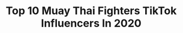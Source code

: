 ---
title: Top 10 Muay Thai Fighters TikTok Influencers In 2020
description: >-
  Find top muay thai fighters TikTok influencers in 2020. Most popular hashtags: #fighter #muaythai #kickboxing #fyp.
platform: TikTok
hits: 26
text_top: Identify the most popular TikTok profiles on inBeat.
text_bottom: Our platform has 26 TikTok influencers like this for you to contact.
profiles:
  - username: "muaythai_world"
    fullname: >-
      MuayThai_World
    bio: >-
      The most beautiful Sport MuayThai.!. The Art of eight limbs.!.
    location: "Switzerland"
    followers: 8828
    engagement: 704
    commentsToLikes: 0.005863
    id: ckdbt4phycqte0j2359ziqecg
    verified: false
    hashtags: "#muaythaifighter, #knockout, #muaythai, #fighter"
  - username: "muaythaiauthority"
    fullname: >-
      Muay Thai Authority
    bio: >-
      Best Muay Thai and Kickboxing Content on TikTok!
    location: "United States"
    followers: 5156
    engagement: 654
    commentsToLikes: 0.013595
    id: ck9eiy7uizupc0j788glcgnfq
    verified: false
    hashtags: "#viral, #tiktok, #foryourpage, #foryou"
  - username: "erik_sarkisyan"
    fullname: >-
      Erik
    bio: >-
      Boxing coach Залетай в inst: sarkisyan.erik Подпишись ✅ По вопросам в direct
    location: "Russia"
    followers: 249300
    engagement: 347
    commentsToLikes: 0.006940
    id: ckb0w2f9gld8q0j234kah1fju
    verified: false
    hashtags: "#foryoupage, #punch, #coacherik, #sport"
  - username: "ruckus_mt"
    fullname: >-
      Brian Tyle Ruckus
    bio: >-
      Owner RUCKUS Muay Thai (Kru/Fighter/Coach) Insta: brian_tyle_ruckus
    location: "United States"
    followers: 12123
    engagement: 740
    commentsToLikes: 0.041253
    id: ck9si8t04xmkm0j78wafcqbpe
    verified: false
    hashtags: "#tattooed, #jax, #coach, #45plus"
  - username: "quintykleingotink"
    fullname: >-
      Quinty Klein Gotink
    bio: >-
      ⬆️Follow me on Instagram⬆️ Multiple Champion Kickboxing Muay Thai. 14 years🇳🇱
    location: "Netherlands"
    followers: 3664
    engagement: 868
    commentsToLikes: 0.022160
    id: ck9eiy5juzu2z0j78jd2ckobl
    verified: false
    hashtags: "#padstraining, #muay, #fyp, #foryou"
  - username: "genothefilipino"
    fullname: >-
      Geno Quintin
    bio: >-
      White Belt Mentality Black Belt Excellence 🥊🥋🇵🇭 ⬇️Download My Free eBook!⬇️
    location: "United States"
    followers: 238600
    engagement: 1854
    commentsToLikes: 0.018638
    id: ckcunpgr1i5ob0j23sroi9imz
    verified: false
    hashtags: "#jiujitsu, #mma, #fighter, #muaythai"
  - username: "hinata_hyuga88"
    fullname: >-
      🤜🏻 Najwa Nazri 🤛🏻
    bio: >-
      Sampuri muay thai gym 🥊 * not are fighter just are girl that love Muay Thai
    location: "Malaysia"
    followers: 87800
    engagement: 490
    commentsToLikes: 0.024242
    id: ckbktiyhhoou00j23vtt52tou
    verified: false
    hashtags: "#silat, #sampurimuaythaigymampang, #tqcoahazrul, #shouldbeme"
  - username: "dee_muneca"
    fullname: >-
      Denise Rios
    bio: >-
      CSULB alumni 👩🏻‍🎓 Mathematics tutor 🧮 🇺🇸🇲🇽 Mexicana Americana
    location: "United States"
    followers: 18100
    engagement: 381
    commentsToLikes: 0.023346
    id: ckdnin74bihpn0j23odsi7uhc
    verified: false
    hashtags: "#fyp, #parati, #puebla, #tlaucingo"
  - username: "farakicks"
    fullname: >-
      Master Fa
    bio: >-
      🥇World Champion Taekwondo 🥋2-dan Aikido 📞Реклама: farabi_davletchin@mail.ru
    location: "Kazakhstan"
    followers: 651400
    engagement: 411
    commentsToLikes: 0.010470
    id: ck9ej9zz61qjy0j78jd33bqnn
    verified: false
    hashtags: "#judo, #aikido, #kungfu, #brucelee"
  - username: "iissyfilippazzo"
    fullname: >-
      Isabella Filippazzo
    bio: >-
      Muay Thai/ Kickboxing/ MMA🥊 Fight-like-a-girl💗 #issyfights 🏆
    location: "Canada"
    followers: 18100
    engagement: 1597
    commentsToLikes: 0.020211
    id: ckcji6ly5cn750j23aupt2c46
    verified: false
    hashtags: "#kickboxing, #motivation, #girlpower, #workout"
---
